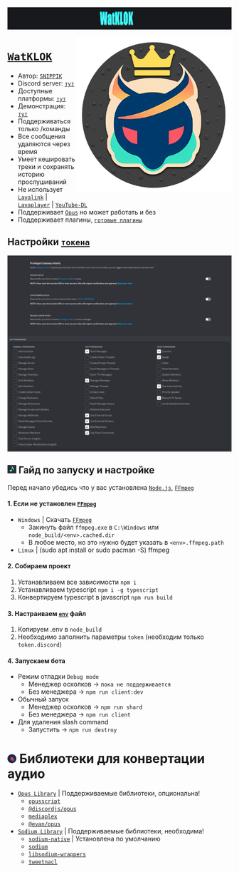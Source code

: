 <center><img src="https://raw.githubusercontent.com/SNIPPIK/WatKLOK/nightly/.github/resource/Icons/BG.png" alt="centered image" height="50"></center>


[<img align="right" alt="Avatar" width="350px" src="https://raw.githubusercontent.com/SNIPPIK/WatKLOK/nightly/.github/resource/Icons/Bot.png" />]()

# [`WatKLOK`](https://github.com/SNIPPIK/WatKLOK) 
- Автор: [`SNIPPIK`](https://github.com/SNIPPIK)
- Discord server: [`тут`](https://discord.gg/qMf2Sv3)
- Доступные платформы: [`тут`](src/handlers/APIs)
- Демонстрация: [`тут`](https://youtu.be/ljOOAQcvirQ)
- Поддерживаться только /команды
- Все сообщения удаляются через время
- Умеет кешировать треки и сохранять историю прослушиваний
- Не использует [`Lavalink`](https://github.com/lavalink-devs/Lavalink) | [`Lavaplayer`](https://github.com/sedmelluq/lavaplayer) | [`YouTube-DL`](https://youtube-dl.org/)
- Поддерживает [`Opus`](https://wikipedia.org/wiki/Opus) но может работать и без
- Поддерживает плагины, [`готовые плагины`](.github/Plugins)

## Настройки [`токена`](https://discord.com/developers/applications)

<img align="center" alt="PGI Settings" width="1000px" src="https://github.com/SNIPPIK/WatKLOK/blob/nightly/.github/resource/PGI.png?raw=true" />
<img align="center" alt="Bot Permissions" width="1000px" src="https://github.com/SNIPPIK/WatKLOK/blob/nightly/.github/resource/Bot Permissions.png?raw=true" />


## <img alt="Avatar" width="20px" src="https://raw.githubusercontent.com/SNIPPIK/WatKLOK/nightly/.github/resource/Icons/Note.png" /> Гайд по запуску и настройке
Перед начало убедись что у вас установлена [`Node.js`](https://nodejs.org/ru/), [`FFmpeg`](https://ffmpeg.org)

#### 1. Если не установлен [`FFmpeg`](https://github.com/BtbN/FFmpeg-Builds/releases)
   - `Windows` | Скачать [`FFmpeg`](https://github.com/BtbN/FFmpeg-Builds/releases)
     - Закинуть файл `ffmpeg.exe` в `C:\Windows` или `node_build/<env>.cached.dir`
     - В любое место, но это нужно будет указать в `<env>.ffmpeg.path`
   - `Linux` | (sudo apt install or sudo pacman -S) ffmpeg

#### 2. Собираем проект
 1. Устанавливаем все зависимости `npm i` 
 2. Устанавливаем typescript `npm i -g typescript`
 3. Конвертируем typescript в javascript `npm run build`

#### 3. Настраиваем [`env`](.env) файл
 1. Копируем .env в `node_build`
 2. Необходимо заполнить параметры `token` (необходим только `token.discord`)

#### 4. Запускаем бота

- Режим отладки `Debug mode`
    - Менеджер осколков -> `пока не поддерживается`
    - Без менеджера -> `npm run client:dev`
- Обычный запуск
    - Менеджер осколков -> `npm run shard`
    - Без менеджера -> `npm run client`
- Для удаления slash command
    - Запустить -> `npm run destroy`

    
# <img alt="Avatar" width="20px" src="https://raw.githubusercontent.com/SNIPPIK/WatKLOK/nightly/.github/resource/Icons/Disk.gif" /> Библиотеки для конвертации аудио
- [`Opus Library`](src/libs/voice/audio/utils/Opus.ts) | Поддерживаемые библиотеки, опциональна!
    - [`opusscript`](https://www.npmjs.com/package/opusscript)
    - [`@discordjs/opus`](https://www.npmjs.com/package/@discordjs/opus)
    - [`mediaplex`](https://www.npmjs.com/package/mediaplex)
    - [`@evan/opus`](https://www.npmjs.com/package/@evan/opus)
- [`Sodium Library`](src/libs/voice/audio/utils/Sodium.ts) | Поддерживаемые библиотеки, необходима!
    - [`sodium-native`](https://www.npmjs.com/package/sodium-native) | Установлена по умолчанию
    - [`sodium`](https://www.npmjs.com/package/sodium)
    - [`libsodium-wrappers`](https://www.npmjs.com/package/libsodium-wrappers)
    - [`tweetnacl`](https://www.npmjs.com/package/tweetnacl)
